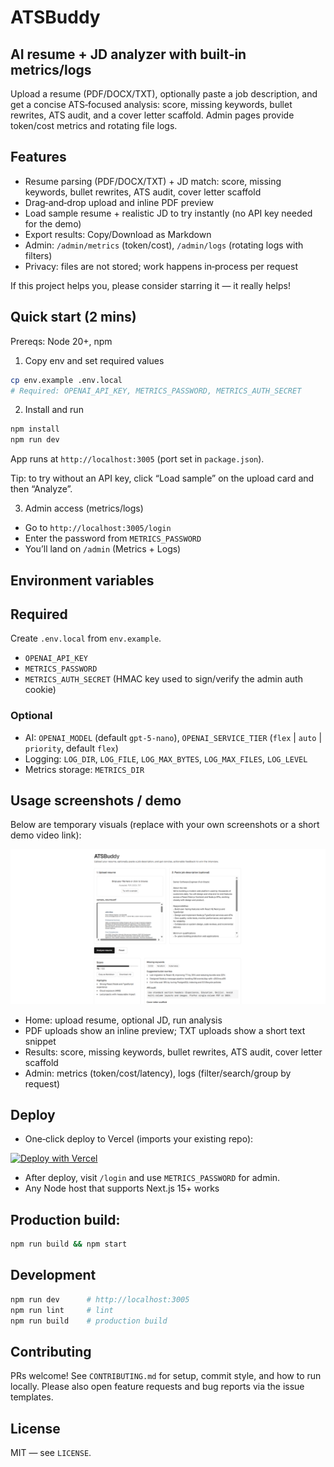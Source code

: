 # ATSBuddy
## AI resume + JD analyzer with built‑in metrics/logs

Upload a resume (PDF/DOCX/TXT), optionally paste a job description, and get a concise ATS‑focused analysis: score, missing keywords, bullet rewrites, ATS audit, and a cover letter scaffold. Admin pages provide token/cost metrics and rotating file logs.

## Features
- Resume parsing (PDF/DOCX/TXT) + JD match: score, missing keywords, bullet rewrites, ATS audit, cover letter scaffold
- Drag‑and‑drop upload and inline PDF preview
- Load sample resume + realistic JD to try instantly (no API key needed for the demo)
- Export results: Copy/Download as Markdown
- Admin: `/admin/metrics` (token/cost), `/admin/logs` (rotating logs with filters)
- Privacy: files are not stored; work happens in‑process per request

If this project helps you, please consider starring it — it really helps!

## Quick start (2 mins)

Prereqs: Node 20+, npm

1) Copy env and set required values

```bash
cp env.example .env.local
# Required: OPENAI_API_KEY, METRICS_PASSWORD, METRICS_AUTH_SECRET
```

2) Install and run

```bash
npm install
npm run dev
```

App runs at `http://localhost:3005` (port set in `package.json`).

Tip: to try without an API key, click “Load sample” on the upload card and then “Analyze”.

3) Admin access (metrics/logs)

- Go to `http://localhost:3005/login`
- Enter the password from `METRICS_PASSWORD`
- You’ll land on `/admin` (Metrics + Logs)

## Environment variables
## Required
Create `.env.local` from `env.example`.

- `OPENAI_API_KEY`
- `METRICS_PASSWORD`
- `METRICS_AUTH_SECRET` (HMAC key used to sign/verify the admin auth cookie)

### Optional
- AI: `OPENAI_MODEL` (default `gpt-5-nano`), `OPENAI_SERVICE_TIER` (`flex` | `auto` | `priority`, default `flex`)
- Logging: `LOG_DIR`, `LOG_FILE`, `LOG_MAX_BYTES`, `LOG_MAX_FILES`, `LOG_LEVEL`
- Metrics storage: `METRICS_DIR`

## Usage screenshots / demo

Below are temporary visuals (replace with your own screenshots or a short demo video link):

<img src="public/demo_upload.png" alt="ATSBuddy UI" width="720" />

- Home: upload resume, optional JD, run analysis
- PDF uploads show an inline preview; TXT uploads show a short text snippet
- Results: score, missing keywords, bullet rewrites, ATS audit, cover letter scaffold
- Admin: metrics (token/cost/latency), logs (filter/search/group by request)

## Deploy

- One‑click deploy to Vercel (imports your existing repo):

[![Deploy with Vercel](https://vercel.com/button)](https://vercel.com/new/import?repository-url=https://github.com/Kingjuli/atsbuddy&env=OPENAI_API_KEY,METRICS_PASSWORD,METRICS_AUTH_SECRET&envDescription=Set%20OpenAI%20API%20key%2C%20admin%20password%2C%20and%20METRICS_AUTH_SECRET%20(for%20cookie%20signing).&envLink=https://github.com/Kingjuli/atsbuddy/blob/main/env.example)

- After deploy, visit `/login` and use `METRICS_PASSWORD` for admin.
- Any Node host that supports Next.js 15+ works

## Production build:

```bash
npm run build && npm start
```

## Development

```bash
npm run dev      # http://localhost:3005
npm run lint     # lint
npm run build    # production build
```

## Contributing

PRs welcome! See `CONTRIBUTING.md` for setup, commit style, and how to run locally. Please also open feature requests and bug reports via the issue templates.

## License

MIT — see `LICENSE`.
